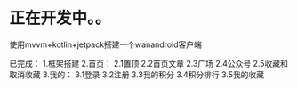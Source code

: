 # 正在开发中。。
使用mvvm+kotlin+jetpack搭建一个wanandroid客户端

已完成：
1.框架搭建
2.首页：
  2.1置顶
  2.2首页文章
  2.3广场
  2.4公众号
  2.5收藏和取消收藏
3.我的：
  3.1登录
  3.2注册
  3.3我的积分
  3.4积分排行
  3.5我的收藏



